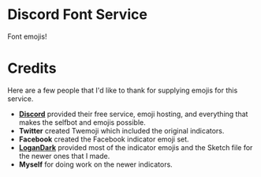 # Discord Font Service
Font emojis!

# Credits
Here are a few people that I'd like to thank for supplying emojis for this service.

* **[Discord](https://discordapp.com)** provided their free service, emoji hosting, and everything that makes the selfbot and emojis possible.
* **Twitter** created Twemoji which included the original indicators.
* **Facebook** created the Facebook indicator emoji set.
* **[LoganDark](https://logandark.net/)** provided most of the indicator emojis and the Sketch file for the newer ones that I made.
* **Myself** for doing work on the newer indicators.
<!---* Some other dude for the Skate and Steel fonts.--->

